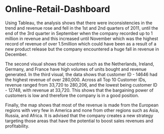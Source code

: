 # Online-Retail-Dashboard
Using Tableau, the analysis shows that there were inconsistencies in the trend and revenue rose and fell in the 1st and 2nd quarters of 2011, until the end of the 3rd quarter in September when the company recorded up to 1 million in revenue and this increased until November which was the highest record of revenue of over 1.5million which could have been as a result of a new product release but the company encountered a huge fall in revenue in December.

The second visual shows that countries such as the Netherlands, Ireland, Germany, and France have high volumes of units bought and revenue generated. In the third visual, the data shows that customer ID - 14646 had the highest revenue of over 280,000. Across all Top 10 Customer IDs, revenue ranged from 33,720 to 280,206, and the lowest being customer ID - 12748, with revenue at 33,720. This shows that the bargaining power of customers is low and therefore the company is in a good position.

Finally, the map shows that most of the revenue is made from the European regions with very few in America and none from other regions such as Asia, Russia, and Africa. It is advised that the company creates a new strategy targeting those areas that have the potential to boost sales revenues and profitability.

